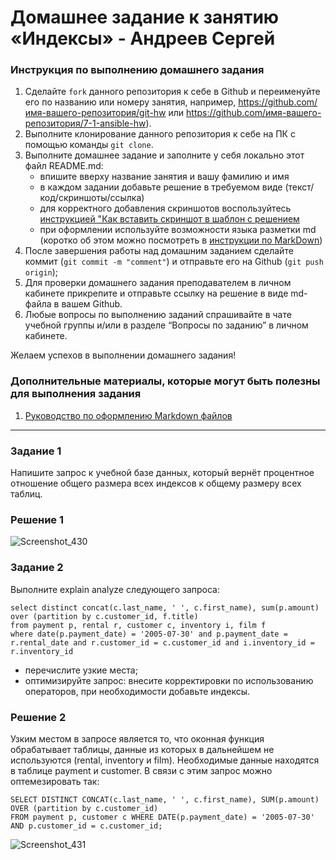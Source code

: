 # Домашнее задание к занятию «Индексы» - Андреев Сергей


### Инструкция по выполнению домашнего задания

   1. Сделайте `fork` данного репозитория к себе в Github и переименуйте его по названию или номеру занятия, например, https://github.com/имя-вашего-репозитория/git-hw или  https://github.com/имя-вашего-репозитория/7-1-ansible-hw).
   2. Выполните клонирование данного репозитория к себе на ПК с помощью команды `git clone`.
   3. Выполните домашнее задание и заполните у себя локально этот файл README.md:
      - впишите вверху название занятия и вашу фамилию и имя
      - в каждом задании добавьте решение в требуемом виде (текст/код/скриншоты/ссылка)
      - для корректного добавления скриншотов воспользуйтесь [инструкцией "Как вставить скриншот в шаблон с решением](https://github.com/netology-code/sys-pattern-homework/blob/main/screen-instruction.md)
      - при оформлении используйте возможности языка разметки md (коротко об этом можно посмотреть в [инструкции  по MarkDown](https://github.com/netology-code/sys-pattern-homework/blob/main/md-instruction.md))
   4. После завершения работы над домашним заданием сделайте коммит (`git commit -m "comment"`) и отправьте его на Github (`git push origin`);
   5. Для проверки домашнего задания преподавателем в личном кабинете прикрепите и отправьте ссылку на решение в виде md-файла в вашем Github.
   6. Любые вопросы по выполнению заданий спрашивайте в чате учебной группы и/или в разделе “Вопросы по заданию” в личном кабинете.
   
Желаем успехов в выполнении домашнего задания!
   
### Дополнительные материалы, которые могут быть полезны для выполнения задания

1. [Руководство по оформлению Markdown файлов](https://gist.github.com/Jekins/2bf2d0638163f1294637#Code)

---

### Задание 1

Напишите запрос к учебной базе данных, который вернёт процентное отношение общего размера всех индексов к общему размеру всех таблиц.  

### Решение 1

![Screenshot_430](https://github.com/SergeiViktorovich/gitlab-hw/assets/143599204/cce36627-4a5c-46e0-a11b-6dc50e99b703)  

### Задание 2

Выполните explain analyze следующего запроса:  
```
select distinct concat(c.last_name, ' ', c.first_name), sum(p.amount) over (partition by c.customer_id, f.title)
from payment p, rental r, customer c, inventory i, film f
where date(p.payment_date) = '2005-07-30' and p.payment_date = r.rental_date and r.customer_id = c.customer_id and i.inventory_id = r.inventory_id
```
* перечислите узкие места;  
* оптимизируйте запрос: внесите корректировки по использованию операторов, при необходимости добавьте индексы.  
 
### Решение 2

Узким местом в запросе является то, что оконная функция обрабатывает таблицы, данные из которых в дальнейшем не используются (rental, inventory и film). Необходимые данные находятся в таблице payment и customer. В связи с этим запрос можно оптемезировать так:
  
```
SELECT DISTINCT CONCAT(c.last_name, ' ', c.first_name), SUM(p.amount) OVER (partition by c.customer_id)
FROM payment p, customer c WHERE DATE(p.payment_date) = '2005-07-30' AND p.customer_id = c.customer_id;
```
![Screenshot_431](https://github.com/SergeiViktorovich/gitlab-hw/assets/143599204/0fdd6d46-dfa1-42c8-9544-3ae0d55ea482)  
